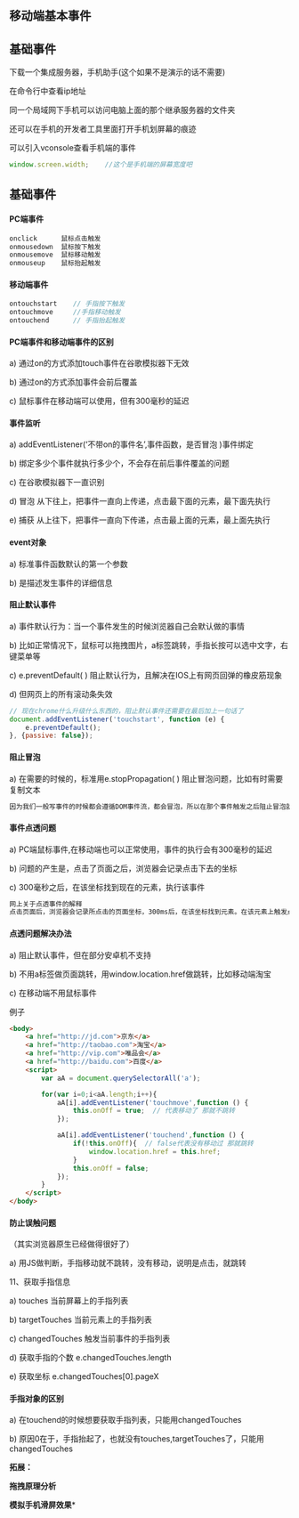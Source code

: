 ## 移动端基本事件

## 基础事件

下载一个集成服务器，手机助手(这个如果不是演示的话不需要)

在命令行中查看ip地址 

同一个局域网下手机可以访问电脑上面的那个继承服务器的文件夹

还可以在手机的开发者工具里面打开手机划屏幕的痕迹

可以引入vconsole查看手机端的事件

```js
window.screen.width;    //这个是手机端的屏幕宽度吧
```

## 基础事件

#### PC端事件

```js
onclick      鼠标点击触发
onmousedown  鼠标按下触发
onmousemove  鼠标移动触发
onmouseup    鼠标抬起触发
```

#### 移动端事件

```js
ontouchstart    // 手指按下触发
ontouchmove     //手指移动触发
ontouchend      // 手指抬起触发
```

#### PC端事件和移动端事件的区别

a) 通过on的方式添加touch事件在谷歌模拟器下无效

b) 通过on的方式添加事件会前后覆盖

c) 鼠标事件在移动端可以使用，但有300毫秒的延迟

#### 事件监听

a) addEventListener(‘不带on的事件名’,事件函数，是否冒泡 )事件绑定 

b) 绑定多少个事件就执行多少个，不会存在前后事件覆盖的问题

c) 在谷歌模拟器下一直识别

d) 冒泡 从下往上，把事件一直向上传递，点击最下面的元素，最下面先执行

e) 捕获 从上往下，把事件一直向下传递，点击最上面的元素，最上面先执行

#### event对象

a) 标准事件函数默认的第一个参数

b) 是描述发生事件的详细信息

#### 阻止默认事件

a) 事件默认行为：当一个事件发生的时候浏览器自己会默认做的事情

b) 比如正常情况下，鼠标可以拖拽图片，a标签跳转，手指长按可以选中文字，右键菜单等

c) e.preventDefault( ) 阻止默认行为，且解决在IOS上有网页回弹的橡皮筋现象

d) 但网页上的所有滚动条失效

```js
// 现在chrome什么升级什么东西的，阻止默认事件还需要在最后加上一句话了
document.addEventListener('touchstart', function (e) {
    e.preventDefault();
}, {passive: false});
```

#### 阻止冒泡

a) 在需要的时候的，标准用e.stopPropagation( ) 阻止冒泡问题，比如有时需要复制文本

```js
因为我们一般写事件的时候都会遵循DOM事件流，都会冒泡，所以在那个事件触发之后阻止冒泡就不会冒到document上面了，就不会阻止默认事件了。
```

#### 事件点透问题

a) PC端鼠标事件,在移动端也可以正常使用，事件的执行会有300毫秒的延迟

b) 问题的产生是，点击了页面之后，浏览器会记录点击下去的坐标

c) 300毫秒之后，在该坐标找到现在的元素，执行该事件

```js
网上关于点透事件的解释
点击页面后，浏览器会记录所点击的页面坐标，300ms后，在该坐标找到元素。在该元素上触发点击行为。因此，如果300ms内同一页面坐标的上层元素消失后，300ms后在下层元素上触发点击行为。这就造成了点透问题
```

#### 点透问题解决办法

a) 阻止默认事件，但在部分安卓机不支持

b) 不用a标签做页面跳转，用window.location.href做跳转，比如移动端淘宝

c) 在移动端不用鼠标事件

例子

```html
<body>
    <a href="http://jd.com">京东</a>
    <a href="http://taobao.com">淘宝</a>
    <a href="http://vip.com">唯品会</a>
    <a href="http://baidu.com">百度</a>
    <script>
        var aA = document.querySelectorAll('a');

        for(var i=0;i<aA.length;i++){
            aA[i].addEventListener('touchmove',function () {
                this.onOff = true;  // 代表移动了 那就不跳转
            });

            aA[i].addEventListener('touchend',function () {
                if(!this.onOff){  // false代表没有移动过 那就跳转
                    window.location.href = this.href;
                }
                this.onOff = false;
            });
        }
    </script>
</body>
```

#### 防止误触问题

（其实浏览器原生已经做得很好了）

a) 用JS做判断，手指移动就不跳转，没有移动，说明是点击，就跳转

11、获取手指信息

a) touches                    当前屏幕上的手指列表

b) targetTouches         当前元素上的手指列表

c) changedTouches        触发当前事件的手指列表

d) 获取手指的个数 e.changedTouches.length

e) 获取坐标 e.changedTouches[0].pageX

#### 手指对象的区别

a) 在touchend的时候想要获取手指列表，只能用changedTouches

b) 原因0在于，手指抬起了，也就没有touches,targetTouches了，只能用changedTouches

**拓展：**

**拖拽原理分析**

**模拟手机滑屏效果***